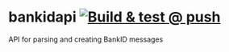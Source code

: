 # bankidapi [![Build & test @ push](https://github.com/fortifiedid/bankidapi/actions/workflows/maven.yml/badge.svg)](https://github.com/fortifiedid/bankidapi/actions/workflows/maven.yml)
API for parsing and creating BankID messages
